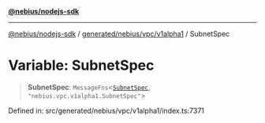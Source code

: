 [**@nebius/nodejs-sdk**](../../../../../README.md)

***

[@nebius/nodejs-sdk](../../../../../README.md) / [generated/nebius/vpc/v1alpha1](../README.md) / SubnetSpec

# Variable: SubnetSpec

> **SubnetSpec**: `MessageFns`\<[`SubnetSpec`](../interfaces/SubnetSpec.md), `"nebius.vpc.v1alpha1.SubnetSpec"`\>

Defined in: src/generated/nebius/vpc/v1alpha1/index.ts:7371
